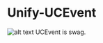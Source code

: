# Unify-UCEvent
![alt text](http://i.imgur.com/ruaJsJF.png "Swag ass UCEvent App")
UCEvent is swag.

